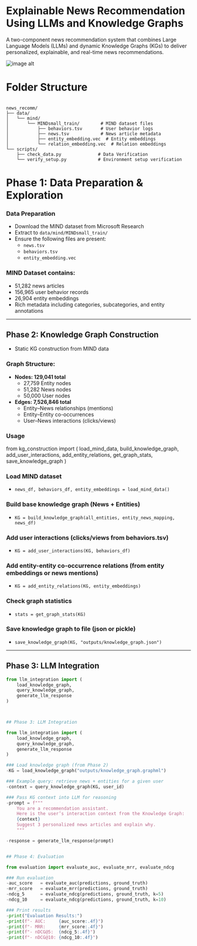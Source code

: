 # Explainable News Recommendation Using LLMs and Knowledge Graphs  

A two-component news recommendation system that combines Large Language Models (LLMs) and dynamic Knowledge Graphs (KGs) to deliver personalized, explainable, and real-time news recommendations.  

![image alt](https://github.com/hvrdhn/Explainable-Real-Time-News-Recommendation-Using-LLMs-and-Knowledge-Graphs/blob/fef6295a11708a5521bc1f2f3b1bb6f153c973ef/image.png)

# Folder Structure
<pre><code>
news_recomm/
├── data/
│   └── mind/
│       └── MINDsmall_train/        # MIND dataset files
│           ├── behaviors.tsv       # User behavior logs
│           ├── news.tsv            # News article metadata
│           ├── entity_embedding.vec  # Entity embeddings
│           └── relation_embedding.vec  # Relation embeddings
└── scripts/
    ├── check_data.py              # Data Verification
    └── verify_setup.py            # Environment setup verification
</code></pre>


# Phase 1: Data Preparation & Exploration 

### Data Preparation

- Download the MIND dataset from Microsoft Research  
- Extract to `data/mind/MINDsmall_train/`  
- Ensure the following files are present:  
  - `news.tsv`  
  - `behaviors.tsv`  
  - `entity_embedding.vec`  

### MIND Dataset contains:
- 51,282 news articles  
- 156,965 user behavior records  
- 26,904 entity embeddings  
- Rich metadata including categories, subcategories, and entity annotations  

---

## Phase 2: Knowledge Graph Construction  

- Static KG construction from MIND data  

### Graph Structure:
- **Nodes: 129,041 total**
  - 27,759 Entity nodes  
  - 51,282 News nodes  
  - 50,000 User nodes  
- **Edges: 7,526,846 total**
  - Entity–News relationships (mentions)  
  - Entity–Entity co-occurrences  
  - User–News interactions (clicks/views)  

### Usage
from kg_construction import (
    load_mind_data, 
    build_knowledge_graph, 
    add_user_interactions, 
    add_entity_relations, 
    get_graph_stats, 
    save_knowledge_graph
)

### Load MIND dataset
- `news_df, behaviors_df, entity_embeddings = load_mind_data()`

### Build base knowledge graph (News + Entities)
- `KG = build_knowledge_graph(all_entities, entity_news_mapping, news_df)`

### Add user interactions (clicks/views from behaviors.tsv)
- `KG = add_user_interactions(KG, behaviors_df)`

### Add entity-entity co-occurrence relations (from entity embeddings or news mentions)
- `KG = add_entity_relations(KG, entity_embeddings)`

### Check graph statistics
- `stats = get_graph_stats(KG)`

### Save knowledge graph to file (json or pickle)
- `save_knowledge_graph(KG, "outputs/knowledge_graph.json")`


---

## Phase 3: LLM Integration

```python
from llm_integration import (
    load_knowledge_graph, 
    query_knowledge_graph, 
    generate_llm_response
)



## Phase 3: LLM Integration

from llm_integration import (
    load_knowledge_graph, 
    query_knowledge_graph, 
    generate_llm_response
)

### Load knowledge graph (from Phase 2)
-KG = load_knowledge_graph("outputs/knowledge_graph.graphml")

### Example query: retrieve news + entities for a given user
-context = query_knowledge_graph(KG, user_id)

### Pass KG context into LLM for reasoning
-prompt = f"""
    You are a recommendation assistant. 
    Here is the user’s interaction context from the Knowledge Graph:
    {context}
    Suggest 3 personalized news articles and explain why.
    """

-response = generate_llm_response(prompt)


## Phase 4: Evaluation

from evaluation import evaluate_auc, evaluate_mrr, evaluate_ndcg

### Run evaluation
-auc_score   = evaluate_auc(predictions, ground_truth)
-mrr_score   = evaluate_mrr(predictions, ground_truth)
-ndcg_5      = evaluate_ndcg(predictions, ground_truth, k=5)
-ndcg_10     = evaluate_ndcg(predictions, ground_truth, k=10)

### Print results
-print("Evaluation Results:")
-print(f"- AUC:     {auc_score:.4f}")
-print(f"- MRR:     {mrr_score:.4f}")
-print(f"- nDCG@5:  {ndcg_5:.4f}")
-print(f"- nDCG@10: {ndcg_10:.4f}")



